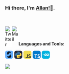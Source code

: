 ### Hi there, I'm [Allan!](https://allanm007.github.io)👋.

<br/>
<br/>
<a href="https://twitter.com/0xAllan">
  <img align="left" alt="Twitter" width="22px" style="background:white;" src="https://allanm007.github.io/assets/img/twitterlogo.png" />
</a>
<a href="mailto:mwaranguallan345@gmail.com">
  <img align="left" alt="Mail" width="22px" style="background-color:white;" src="https://allanm007.github.io/assets/img/maillogo.png" />
</a>

<br />
<br />

<!-- Hi, I'm a software engineer from Nairobi,Kenya.

- 🔭 I’m currently working on [daoPOP](https://github.com/AllanM007/daoPOP)
- 🌱 I’m currently learning Solidity & Ethereum -->

**Languages and Tools:**  

<code><img height="26" src="https://github.com/tandpfun/skill-icons/blob/main/icons/Solidity.svg"></code>
<code><img height="26" src="https://github.com/tandpfun/skill-icons/blob/main/icons/Python-Dark.svg"></code>
<code><img height="26" src="https://github.com/tandpfun/skill-icons/blob/main/icons/JavaScript.svg"></code>
<code><img height="26" src="https://github.com/tandpfun/skill-icons/blob/main/icons/TypeScript.svg"></code>
<code><img height="26" background-color="#fff" src="https://github.com/tandpfun/skill-icons/blob/main/icons/GoLang.svg"></code>

<!--
**AllanM007/AllanM007** is a ✨ _special_ ✨ repository because its `README.md` (this file) appears on your GitHub profile.

Here are some ideas to get you started:

- 🔭 I’m currently working on ...
- 🌱 I’m currently learning ...
- 👯 I’m looking to collaborate on ...
- 🤔 I’m looking for help with ...
- 💬 Ask me about ...
- 📫 How to reach me: ...
- 😄 Pronouns: ...
- ⚡ Fun fact: ...
-->
![](https://komarev.com/ghpvc/?username=AllanM007)
